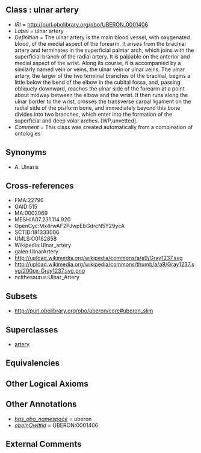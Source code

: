 
## Class : ulnar artery

 * *IRI* = http://purl.obolibrary.org/obo/UBERON_0001406
 * *Label* = ulnar artery
 * *Definition* = The ulnar artery is the main blood vessel, with oxygenated blood, of the medial aspect of the forearm. It arises from the brachial artery and terminates in the superficial palmar arch, which joins with the superficial branch of the radial artery. It is palpable on the anterior and medial aspect of the wrist. Along its course, it is accompanied by a similarly named vein or veins, the ulnar vein or ulnar veins. The ulnar artery, the larger of the two terminal branches of the brachial, begins a little below the bend of the elbow in the cubital fossa, and, passing obliquely downward, reaches the ulnar side of the forearm at a point about midway between the elbow and the wrist. It then runs along the ulnar border to the wrist, crosses the transverse carpal ligament on the radial side of the pisiform bone, and immediately beyond this bone divides into two branches, which enter into the formation of the superficial and deep volar arches. [WP,unvetted].
 * *Comment* = This class was created automatically from a combination of ontologies

## Synonyms

 * A. Ulnaris

## Cross-references

 * FMA:22796
 * GAID:515
 * MA:0002069
 * MESH:A07.231.114.920
 * OpenCyc:Mx4rwAF2PJwpEbGdrcN5Y29ycA
 * SCTID:181333006
 * UMLS:C0162858
 * Wikipedia:Ulnar_artery
 * galen:UlnarArtery
 * http://upload.wikimedia.org/wikipedia/commons/a/a9/Gray1237.svg
 * http://upload.wikimedia.org/wikipedia/commons/thumb/a/a9/Gray1237.svg/200px-Gray1237.svg.png
 * ncithesaurus:Ulnar_Artery

## Subsets

 * http://purl.obolibrary.org/obo/uberon/core#uberon_slim

## Superclasses

 * [artery](../../UBERON/37/UBERON_0001637.md)

## Equivalencies


## Other Logical Axioms


## Other Annotations

 * *[has_obo_namespace](../../ce/oboInOwl#hasOBONamespace.md)* = uberon
 * *[oboInOwl#id](../../id/oboInOwl#id.md)* = UBERON:0001406

## External Comments

